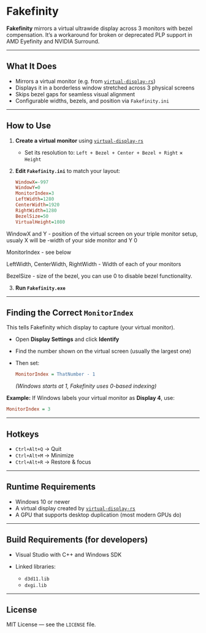 # Fakefinity

**Fakefinity** mirrors a virtual ultrawide display across 3 monitors with bezel compensation.
It’s a workaround for broken or deprecated PLP support in AMD Eyefinity and NVIDIA Surround.

---

## What It Does

* Mirrors a virtual monitor (e.g. from [`virtual-display-rs`](https://github.com/MolotovCherry/virtual-display-rs))
* Displays it in a borderless window stretched across 3 physical screens
* Skips bezel gaps for seamless visual alignment
* Configurable widths, bezels, and position via `Fakefinity.ini`

---

## How to Use

1. **Create a virtual monitor** using [`virtual-display-rs`](https://github.com/MolotovCherry/virtual-display-rs)

   * Set its resolution to:
     `Left + Bezel + Center + Bezel + Right` × `Height`

2. **Edit `Fakefinity.ini`** to match your layout:

   ```ini
   WindowX=-997
   WindowY=0
   MonitorIndex=3
   LeftWidth=1280
   CenterWidth=1920
   RightWidth=1280
   BezelSize=50
   VirtualHeight=1080
   ```
WindowX and Y - position of the virtual screen on your triple monitor setup, usualy X will be -width of your side monitor and Y 0


MonitorIndex - see below

LeftWidth, CenterWidth, RightWidth - Width of each of your monitors

BezelSize - size of the bezel, you can use 0 to disable bezel functionality.


3. **Run `Fakefinity.exe`**

---

## Finding the Correct `MonitorIndex`

This tells Fakefinity which display to capture (your virtual monitor).

* Open **Display Settings** and click **Identify**
* Find the number shown on the virtual screen (usually the largest one)
* Then set:

  ```ini
  MonitorIndex = ThatNumber - 1
  ```

  *(Windows starts at 1, Fakefinity uses 0-based indexing)*

**Example:**
If Windows labels your virtual monitor as **Display 4**, use:

```ini
MonitorIndex = 3
```

---

## Hotkeys

* `Ctrl+Alt+Q` → Quit
* `Ctrl+Alt+M` → Minimize
* `Ctrl+Alt+R` → Restore & focus

---

## Runtime Requirements

* Windows 10 or newer
* A virtual display created by [`virtual-display-rs`](https://github.com/MolotovCherry/virtual-display-rs)
* A GPU that supports desktop duplication (most modern GPUs do)

---

## Build Requirements (for developers)

* Visual Studio with C++ and Windows SDK
* Linked libraries:

  * `d3d11.lib`
  * `dxgi.lib`

---

## License

MIT License — see the `LICENSE` file.
